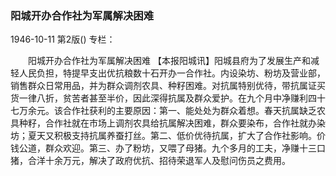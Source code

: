 ### 阳城开办合作社为军属解决困难

1946-10-11
第2版()
专栏：

　　阳城开办合作社为军属解决困难
    【本报阳城讯】阳城县府为了发展生产和减轻人民负担，特提早支出优抗粮数十石开办一合作社。内设染坊、粉坊及营业部，销售群众日常用品，并为群众调剂农具、种籽困难。对抗属特别优待，带抗属证买货一律八折，贫苦者甚至半价，因此深得抗属及群众爱护。在九个月中净赚利四十七万余元。该合作社获利的主要原因：第一、能处处为群众着想。春天抗属缺乏农具种籽，合作社就在市场上调剂农具给抗属解决困难，群众要染布，合作社就办染坊；夏天又积极支持抗属养蚕打丝。第二、低价优待抗属，扩大了合作社影响。价钱公道，群众欢迎。第三、办了粉坊，又喂了母猪。九个多月的工夫，净赚十三口猪，合洋十余万元，解决了政府优抗、招待荣退军人及慰问伤员之费用。
